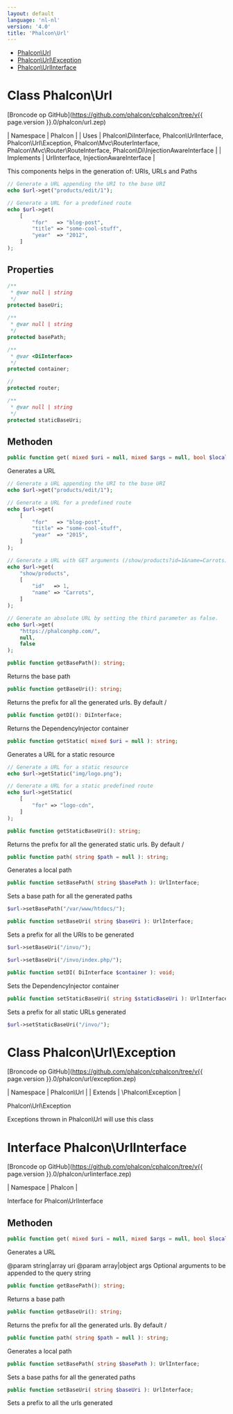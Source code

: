 ```yaml
---
layout: default
language: 'nl-nl'
version: '4.0'
title: 'Phalcon\Url'
---
```


* [Phalcon\Url](#url)
* [Phalcon\Url\Exception](#url-exception)
* [Phalcon\UrlInterface](#urlinterface)

<h1 id="url">Class Phalcon\Url</h1>

[Broncode op GitHub](https://github.com/phalcon/cphalcon/tree/v{{ page.version }}.0/phalcon/url.zep)

| Namespace | Phalcon | | Uses | Phalcon\DiInterface, Phalcon\UrlInterface, Phalcon\Url\Exception, Phalcon\Mvc\RouterInterface, Phalcon\Mvc\Router\RouteInterface, Phalcon\Di\InjectionAwareInterface | | Implements | UrlInterface, InjectionAwareInterface |

This components helps in the generation of: URIs, URLs and Paths

```php
// Generate a URL appending the URI to the base URI
echo $url->get("products/edit/1");

// Generate a URL for a predefined route
echo $url->get(
    [
        "for"   => "blog-post",
        "title" => "some-cool-stuff",
        "year"  => "2012",
    ]
);
```

## Properties

```php
/**
 * @var null | string
 */
protected baseUri;

/**
 * @var null | string
 */
protected basePath;

/**
 * @var <DiInterface>
 */
protected container;

//
protected router;

/**
 * @var null | string
 */
protected staticBaseUri;

```

## Methoden

```php
public function get( mixed $uri = null, mixed $args = null, bool $local = null, mixed $baseUri = null ): string;
```

Generates a URL

```php
// Generate a URL appending the URI to the base URI
echo $url->get("products/edit/1");

// Generate a URL for a predefined route
echo $url->get(
    [
        "for"   => "blog-post",
        "title" => "some-cool-stuff",
        "year"  => "2015",
    ]
);

// Generate a URL with GET arguments (/show/products?id=1&name=Carrots)
echo $url->get(
    "show/products",
    [
        "id"   => 1,
        "name" => "Carrots",
    ]
);

// Generate an absolute URL by setting the third parameter as false.
echo $url->get(
    "https://phalconphp.com/",
    null,
    false
);
```

```php
public function getBasePath(): string;
```

Returns the base path

```php
public function getBaseUri(): string;
```

Returns the prefix for all the generated urls. By default /

```php
public function getDI(): DiInterface;
```

Returns the DependencyInjector container

```php
public function getStatic( mixed $uri = null ): string;
```

Generates a URL for a static resource

```php
// Generate a URL for a static resource
echo $url->getStatic("img/logo.png");

// Generate a URL for a static predefined route
echo $url->getStatic(
    [
        "for" => "logo-cdn",
    ]
);
```

```php
public function getStaticBaseUri(): string;
```

Returns the prefix for all the generated static urls. By default /

```php
public function path( string $path = null ): string;
```

Generates a local path

```php
public function setBasePath( string $basePath ): UrlInterface;
```

Sets a base path for all the generated paths

```php
$url->setBasePath("/var/www/htdocs/");
```

```php
public function setBaseUri( string $baseUri ): UrlInterface;
```

Sets a prefix for all the URIs to be generated

```php
$url->setBaseUri("/invo/");

$url->setBaseUri("/invo/index.php/");
```

```php
public function setDI( DiInterface $container ): void;
```

Sets the DependencyInjector container

```php
public function setStaticBaseUri( string $staticBaseUri ): UrlInterface;
```

Sets a prefix for all static URLs generated

```php
$url->setStaticBaseUri("/invo/");
```

<h1 id="url-exception">Class Phalcon\Url\Exception</h1>

[Broncode op GitHub](https://github.com/phalcon/cphalcon/tree/v{{ page.version }}.0/phalcon/url/exception.zep)

| Namespace | Phalcon\Url | | Extends | \Phalcon\Exception |

Phalcon\Url\Exception

Exceptions thrown in Phalcon\Url will use this class

<h1 id="urlinterface">Interface Phalcon\UrlInterface</h1>

[Broncode op GitHub](https://github.com/phalcon/cphalcon/tree/v{{ page.version }}.0/phalcon/urlinterface.zep)

| Namespace | Phalcon |

Interface for Phalcon\UrlInterface

## Methoden

```php
public function get( mixed $uri = null, mixed $args = null, bool $local = null ): string;
```

Generates a URL

@param string|array uri @param array|object args Optional arguments to be appended to the query string

```php
public function getBasePath(): string;
```

Returns a base path

```php
public function getBaseUri(): string;
```

Returns the prefix for all the generated urls. By default /

```php
public function path( string $path = null ): string;
```

Generates a local path

```php
public function setBasePath( string $basePath ): UrlInterface;
```

Sets a base paths for all the generated paths

```php
public function setBaseUri( string $baseUri ): UrlInterface;
```

Sets a prefix to all the urls generated
